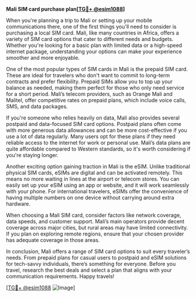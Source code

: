 **Mali SIM card purchase plan[[TG💪+ @esim1088](https://t.me/s/esim1088)]**

When you're planning a trip to Mali or setting up your mobile communications there, one of the first things you'll need to consider is purchasing a local SIM card. Mali, like many countries in Africa, offers a variety of SIM card options that cater to different needs and budgets. Whether you're looking for a basic plan with limited data or a high-speed internet package, understanding your options can make your experience smoother and more enjoyable.

One of the most popular types of SIM cards in Mali is the prepaid SIM card. These are ideal for travelers who don't want to commit to long-term contracts and prefer flexibility. Prepaid SIMs allow you to top up your balance as needed, making them perfect for those who only need service for a short period. Mali’s telecom providers, such as Orange Mali and Malitel, offer competitive rates on prepaid plans, which include voice calls, SMS, and data packages.

If you're someone who relies heavily on data, Mali also provides several postpaid and data-focused SIM card options. Postpaid plans often come with more generous data allowances and can be more cost-effective if you use a lot of data regularly. Many users opt for these plans if they need reliable access to the internet for work or personal use. Mali’s data plans are quite affordable compared to Western standards, so it's worth considering if you're staying longer.

Another exciting option gaining traction in Mali is the eSIM. Unlike traditional physical SIM cards, eSIMs are digital and can be activated remotely. This means no more waiting in lines at the airport or telecom stores. You can easily set up your eSIM using an app or website, and it will work seamlessly with your phone. For international travelers, eSIMs offer the convenience of having multiple numbers on one device without carrying around extra hardware.

When choosing a Mali SIM card, consider factors like network coverage, data speeds, and customer support. Mali’s main operators provide decent coverage across major cities, but rural areas may have limited connectivity. If you plan on exploring remote regions, ensure that your chosen provider has adequate coverage in those areas.

In conclusion, Mali offers a range of SIM card options to suit every traveler’s needs. From prepaid plans for casual users to postpaid and eSIM solutions for tech-savvy individuals, there’s something for everyone. Before you travel, research the best deals and select a plan that aligns with your communication requirements. Happy travels!

[[TG💪+ @esim1088](https://t.me/s/esim1088) ![Image](https://i.postimg.cc/Y0z9fWf4/image.png)]